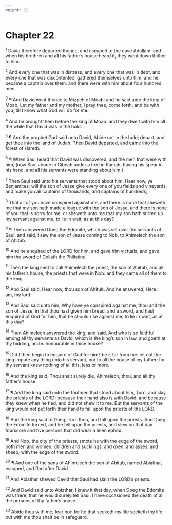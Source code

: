 ```yaml
---
weight: 22
---
```


# Chapter 22

<sup>1</sup> David therefore departed thence, and escaped to the cave Adullam: and when his brethren and all his father’s house heard it, they went down thither to him. 

<sup>2</sup> And every one that was in distress, and every one that was in debt, and every one that was discontented, gathered themselves unto him; and he became a captain over them: and there were with him about four hundred men. 

<sup>3</sup> ¶ And David went thence to Mizpeh of Moab: and he said unto the king of Moab, Let my father and my mother, I pray thee, come forth, and be with you, till I know what God will do for me. 

<sup>4</sup> And he brought them before the king of Moab: and they dwelt with him all the while that David was in the hold. 

<sup>5</sup> ¶ And the prophet Gad said unto David, Abide not in the hold; depart, and get thee into the land of Judah. Then David departed, and came into the forest of Hareth. 

<sup>6</sup> ¶ When Saul heard that David was discovered, and the men that were with him, (now Saul abode in Gibeah under a tree in Ramah, having his spear in his hand, and all his servants were standing about him;) 

<sup>7</sup> Then Saul said unto his servants that stood about him, Hear now, ye Benjamites; will the son of Jesse give every one of you fields and vineyards, and make you all captains of thousands, and captains of hundreds; 

<sup>8</sup> That all of you have conspired against me, and there is none that sheweth me that my son hath made a league with the son of Jesse, and there is none of you that is sorry for me, or sheweth unto me that my son hath stirred up my servant against me, to lie in wait, as at this day? 

<sup>9</sup> ¶ Then answered Doeg the Edomite, which was set over the servants of Saul, and said, I saw the son of Jesse coming to Nob, to Ahimelech the son of Ahitub. 

<sup>10</sup> And he enquired of the LORD for him, and gave him victuals, and gave him the sword of Goliath the Philistine. 

<sup>11</sup> Then the king sent to call Ahimelech the priest, the son of Ahitub, and all his father’s house, the priests that were in Nob: and they came all of them to the king. 

<sup>12</sup> And Saul said, Hear now, thou son of Ahitub. And he answered, Here I am, my lord. 

<sup>13</sup> And Saul said unto him, Why have ye conspired against me, thou and the son of Jesse, in that thou hast given him bread, and a sword, and hast enquired of God for him, that he should rise against me, to lie in wait, as at this day? 

<sup>14</sup> Then Ahimelech answered the king, and said, And who is so faithful among all thy servants as David, which is the king’s son in law, and goeth at thy bidding, and is honourable in thine house? 

<sup>15</sup> Did I then begin to enquire of God for him? be it far from me: let not the king impute any thing unto his servant, nor to all the house of my father: for thy servant knew nothing of all this, less or more. 

<sup>16</sup> And the king said, Thou shalt surely die, Ahimelech, thou, and all thy father’s house. 

<sup>17</sup> ¶ And the king said unto the footmen that stood about him, Turn, and slay the priests of the LORD; because their hand also is with David, and because they knew when he fled, and did not shew it to me. But the servants of the king would not put forth their hand to fall upon the priests of the LORD. 

<sup>18</sup> And the king said to Doeg, Turn thou, and fall upon the priests. And Doeg the Edomite turned, and he fell upon the priests, and slew on that day fourscore and five persons that did wear a linen ephod. 

<sup>19</sup> And Nob, the city of the priests, smote he with the edge of the sword, both men and women, children and sucklings, and oxen, and asses, and sheep, with the edge of the sword. 

<sup>20</sup> ¶ And one of the sons of Ahimelech the son of Ahitub, named Abiathar, escaped, and fled after David. 

<sup>21</sup> And Abiathar shewed David that Saul had slain the LORD’s priests. 

<sup>22</sup> And David said unto Abiathar, I knew it that day, when Doeg the Edomite was there, that he would surely tell Saul: I have occasioned the death of all the persons of thy father’s house. 

<sup>23</sup> Abide thou with me, fear not: for he that seeketh my life seeketh thy life: but with me thou shalt be in safeguard. 



